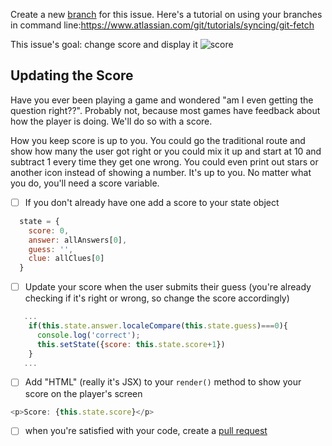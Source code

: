 Create a new [branch](https://docs.github.com/en/desktop/contributing-to-projects/creating-a-branch-for-your-work) for this issue. Here's a tutorial on using your branches in command line:https://www.atlassian.com/git/tutorials/syncing/git-fetch

This issue's goal: change score and display it
![score](https://user-images.githubusercontent.com/45152371/86055253-5403ce00-ba10-11ea-81f2-43976ad083e5.gif)

## Updating the Score
Have you ever been playing a game and wondered "am I even getting the question right??". Probably not, because most games have feedback about how the player is doing. We'll do so with a score.

How you keep score is up to you. You could go the traditional route and show how many the user got right or you could mix it up and start at 10 and subtract 1 every time they get one wrong. You could even print out stars or another icon instead of showing a number. It's up to you. No matter what you do, you'll need a score variable.
- [ ] If you don't already have one add a score to your state object
```js
  state = {
    score: 0,
    answer: allAnswers[0],
    guess: '',
    clue: allClues[0]
  }
```
- [ ] Update your score when the user submits their guess (you're already checking if it's right or wrong, so change the score accordingly)
```js
   ...
    if(this.state.answer.localeCompare(this.state.guess)===0){
      console.log('correct');
      this.setState({score: this.state.score+1})
    }
   ...
```
- [ ]  Add "HTML" (really it's JSX) to your `render()` method to show your score on the player's screen
```js
<p>Score: {this.state.score}</p>
```
- [ ] when you're satisfied with your code, create a [pull request](https://help.github.com/en/github/collaborating-with-issues-and-pull-requests/creating-a-pull-request)
